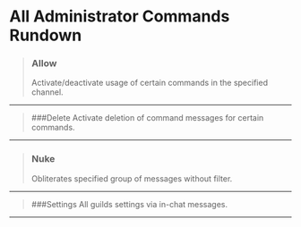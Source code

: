# All Administrator Commands Rundown

>### Allow
>Activate/deactivate usage of certain commands in the specified channel.

___

>###Delete
>Activate deletion of command messages for certain commands.
___

>### Nuke
>Obliterates specified group of messages without filter.
___

>###Settings
> All guilds settings via in-chat messages.
___




